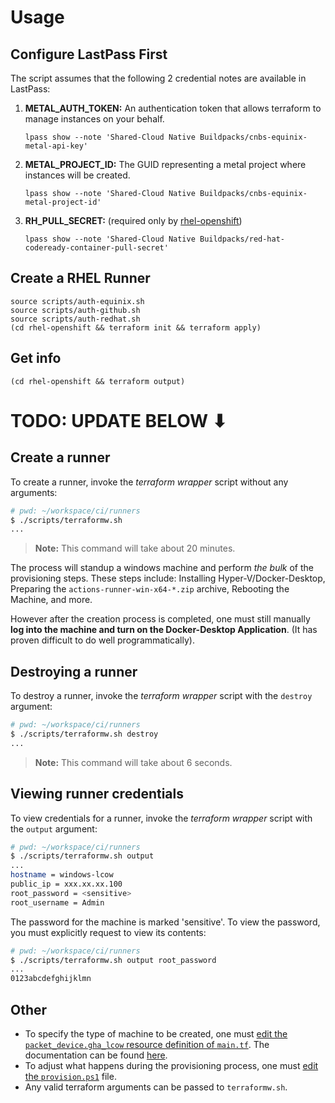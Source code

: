 # Usage

## Configure LastPass First

The script assumes that the following 2 credential notes are available in LastPass:

1.  **METAL_AUTH_TOKEN:** An authentication token that allows terraform to manage instances on your behalf.
    ```
    lpass show --note 'Shared-Cloud Native Buildpacks/cnbs-equinix-metal-api-key'
    ```
1.  **METAL_PROJECT_ID:** The GUID representing a metal project where instances will be created.
    ```
    lpass show --note 'Shared-Cloud Native Buildpacks/cnbs-equinix-metal-project-id'
    ```
1. **RH_PULL_SECRET:** (required only by [rhel-openshift](rhel-openshift))
    ```
    lpass show --note 'Shared-Cloud Native Buildpacks/red-hat-codeready-container-pull-secret'
    ```

## Create a RHEL Runner

```shell
source scripts/auth-equinix.sh
source scripts/auth-github.sh
source scripts/auth-redhat.sh
(cd rhel-openshift && terraform init && terraform apply)
```

## Get info

```shell
(cd rhel-openshift && terraform output)
```

# TODO: UPDATE BELOW ⬇

## Create a runner

To create a runner, invoke the _terraform wrapper_ script without any arguments:
```bash
# pwd: ~/workspace/ci/runners
$ ./scripts/terraformw.sh
...
```

> **Note:** This command will take about 20 minutes.

The process will standup a windows machine and perform _the bulk_ of the provisioning steps. These steps include: Installing Hyper-V/Docker-Desktop, Preparing the `actions-runner-win-x64-*.zip` archive, Rebooting the Machine, and more.

However after the creation process is completed, one must still manually **log into the machine and turn on the Docker-Desktop Application**. (It has proven difficult to do well programmatically).

## Destroying a runner

To destroy a runner, invoke the _terraform wrapper_ script with the `destroy` argument:
```bash
# pwd: ~/workspace/ci/runners
$ ./scripts/terraformw.sh destroy
...
```

> **Note:** This command will take about 6 seconds.

## Viewing runner credentials

To view credentials for a runner, invoke the _terraform wrapper_ script with the `output` argument:
```bash
# pwd: ~/workspace/ci/runners
$ ./scripts/terraformw.sh output
...
hostname = windows-lcow
public_ip = xxx.xx.xx.100
root_password = <sensitive>
root_username = Admin
```

The password for the machine is marked 'sensitive'. To view the password, you must explicitly request to view its contents:
```bash
# pwd: ~/workspace/ci/runners
$ ./scripts/terraformw.sh output root_password
...
0123abcdefghijklmn
```

## Other

* To specify the type of machine to be created, one must [edit the `packet_device.gha_lcow` resource definition of `main.tf`](./terraform/main.tf). The documentation can be found [here](https://registry.terraform.io/providers/packethost/packet/latest/docs/resources/device#project_ssh_key_ids).
* To adjust what happens during the provisioning process, one must [edit the `provision.ps1`](./terraform/provision.ps1) file.
* Any valid terraform arguments can be passed to `terraformw.sh`.